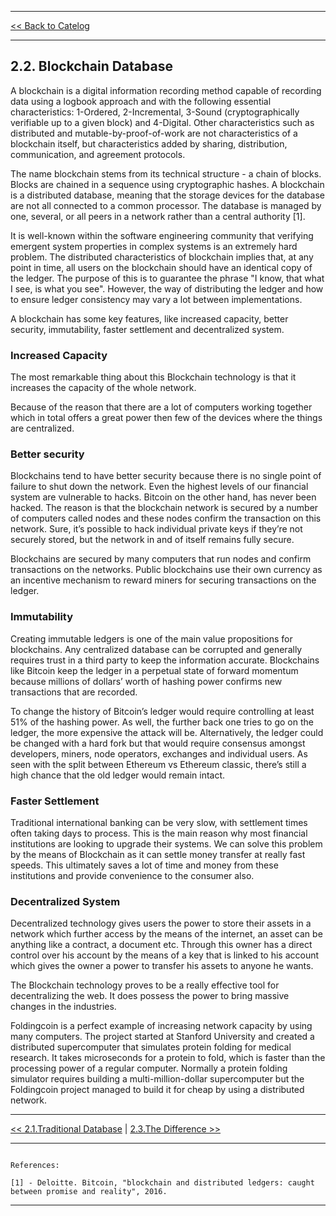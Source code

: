 ***

[<< Back to Catelog](0.Catalog.md)

*** 

## 2.2. Blockchain Database 
A blockchain is a digital information recording method capable of recording data using a logbook approach and with the following essential characteristics: 1-Ordered, 2-Incremental, 3-Sound (cryptographically verifiable up to a given block) and 4-Digital. Other characteristics such as distributed and mutable-by-proof-of-work are not characteristics of a blockchain itself, but characteristics added by sharing, distribution, communication, and agreement protocols.

The name blockchain stems from its technical structure - a chain of blocks. Blocks are chained in a sequence using cryptographic hashes. A blockchain is a distributed database, meaning that the storage devices for the database are not all connected to a common processor. The database is managed by one, several, or all peers in a network rather than a central authority [1].

It is well-known within the software engineering community that verifying emergent system properties in complex systems is an extremely hard problem. The distributed characteristics of blockchain implies that, at any point in time, all users on the blockchain should have an identical copy of the ledger. The purpose of this is to guarantee the phrase "I know, that what I see, is what you see". However, the way of distributing the ledger and how to ensure ledger consistency may vary a lot between implementations.

A blockchain has some key features, like increased capacity, better security, immutability, faster settlement and decentralized system.

### Increased Capacity
The most remarkable thing about this Blockchain technology is that it increases the capacity of the whole network. 

Because of the reason that there are a lot of computers working together which in total offers a great power then few of the devices where the things are centralized.

### Better security
Blockchains tend to have better security because there is no single point of failure to shut down the network. Even the highest levels of our financial system are vulnerable to hacks. Bitcoin on the other hand, has never been hacked. The reason is that the blockchain network is secured by a number of computers called nodes and these nodes confirm the transaction on this network. Sure, it’s possible to hack individual private keys if they’re not securely stored, but the network in and of itself remains fully secure.

Blockchains are secured by many computers that run nodes and confirm transactions on the networks. Public blockchains use their own currency as an incentive mechanism to reward miners for securing transactions on the ledger.

### Immutability
Creating immutable ledgers is one of the main value propositions for blockchains. Any centralized database can be corrupted and generally requires trust in a third party to keep the information accurate. Blockchains like Bitcoin keep the ledger in a perpetual state of forward momentum because millions of dollars’ worth of hashing power confirms new transactions that are recorded.

To change the history of Bitcoin’s ledger would require controlling at least 51% of the hashing power. As well, the further back one tries to go on the ledger, the more expensive the attack will be. Alternatively, the ledger could be changed with a hard fork but that would require consensus amongst developers, miners, node operators, exchanges and individual users. As seen with the split between Ethereum vs Ethereum classic, there’s still a high chance that the old ledger would remain intact.

### Faster Settlement
Traditional international banking can be very slow, with settlement times often taking days to process. This is the main reason why most financial institutions are looking to upgrade their systems. We can solve this problem by the means of Blockchain as it can settle money transfer at really fast speeds. This ultimately saves a lot of time and money from these institutions and provide convenience to the consumer also.

### Decentralized System
Decentralized technology gives users the power to store their assets in a network which further access by the means of the internet, an asset can be anything like a contract, a document etc. Through this owner has a direct control over his account by the means of a key that is linked to his account which gives the owner a power to transfer his assets to anyone he wants.

The Blockchain technology proves to be a really effective tool for decentralizing the web. It does possess the power to bring massive changes in the industries.

Foldingcoin is a perfect example of increasing network capacity by using many computers. The project started at Stanford University and created a distributed supercomputer that simulates protein folding for medical research. It takes microseconds for a protein to fold, which is faster than the processing power of a regular computer. Normally a protein folding simulator requires building a multi-million-dollar supercomputer but the Foldingcoin project managed to build it for cheap by using a distributed network.

***

[<< 2.1.Traditional Database](2.1.Traditional_Database.md) | [2.3.The Difference >>](2.3.The_Difference.md)

***

```

References:

[1] - Deloitte. Bitcoin, "blockchain and distributed ledgers: caught between promise and reality", 2016.

```

***
